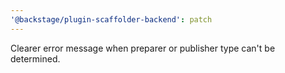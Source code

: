 ```yaml
---
'@backstage/plugin-scaffolder-backend': patch
---
```


Clearer error message when preparer or publisher type can't be determined.
